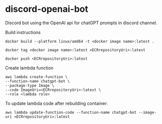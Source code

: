 # discord-openai-bot
Discord bot using the OpenAI api for chatGPT prompts in discord channel.


Build instructions
```
docker build --platform linux/amd64 -t <docker image name>:latest .

docker tag <docker image name>:latest <ECRrepositoryUri>:latest

docker push <ECRrepositoryUri>:latest
```

Create lambda function
```
aws lambda create-function \
--function-name chatgpt-bot \
--package-type Image \
--code ImageUri=<ECRrepositoryUri>:latest \
--role <lambda role>
```

To update lambda code after rebuilding container:
```
aws lambda update-function-code --function-name chatgpt-bot --image-uri <ECRrepositoryUri>:latest
```
